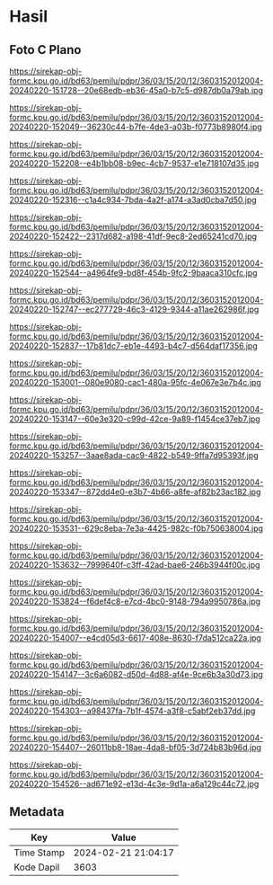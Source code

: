 # Hasil

## Foto C Plano

https://sirekap-obj-formc.kpu.go.id/bd63/pemilu/pdpr/36/03/15/20/12/3603152012004-20240220-151728--20e68edb-eb36-45a0-b7c5-d987db0a79ab.jpg

https://sirekap-obj-formc.kpu.go.id/bd63/pemilu/pdpr/36/03/15/20/12/3603152012004-20240220-152049--36230c44-b7fe-4de3-a03b-f0773b8980f4.jpg

https://sirekap-obj-formc.kpu.go.id/bd63/pemilu/pdpr/36/03/15/20/12/3603152012004-20240220-152208--e4b1bb08-b9ec-4cb7-9537-e1e718107d35.jpg

https://sirekap-obj-formc.kpu.go.id/bd63/pemilu/pdpr/36/03/15/20/12/3603152012004-20240220-152316--c1a4c934-7bda-4a2f-a174-a3ad0cba7d50.jpg

https://sirekap-obj-formc.kpu.go.id/bd63/pemilu/pdpr/36/03/15/20/12/3603152012004-20240220-152422--2317d682-a198-41df-9ec8-2ed65241cd70.jpg

https://sirekap-obj-formc.kpu.go.id/bd63/pemilu/pdpr/36/03/15/20/12/3603152012004-20240220-152544--a4964fe9-bd8f-454b-9fc2-9baaca310cfc.jpg

https://sirekap-obj-formc.kpu.go.id/bd63/pemilu/pdpr/36/03/15/20/12/3603152012004-20240220-152747--ec277729-46c3-4129-9344-a11ae262986f.jpg

https://sirekap-obj-formc.kpu.go.id/bd63/pemilu/pdpr/36/03/15/20/12/3603152012004-20240220-152837--17b81dc7-eb1e-4493-b4c7-d564daf17356.jpg

https://sirekap-obj-formc.kpu.go.id/bd63/pemilu/pdpr/36/03/15/20/12/3603152012004-20240220-153001--080e9080-cac1-480a-95fc-4e067e3e7b4c.jpg

https://sirekap-obj-formc.kpu.go.id/bd63/pemilu/pdpr/36/03/15/20/12/3603152012004-20240220-153147--60e3e320-c99d-42ce-9a89-f1454ce37eb7.jpg

https://sirekap-obj-formc.kpu.go.id/bd63/pemilu/pdpr/36/03/15/20/12/3603152012004-20240220-153257--3aae8ada-cac9-4822-b549-9ffa7d95393f.jpg

https://sirekap-obj-formc.kpu.go.id/bd63/pemilu/pdpr/36/03/15/20/12/3603152012004-20240220-153347--872dd4e0-e3b7-4b66-a8fe-af82b23ac182.jpg

https://sirekap-obj-formc.kpu.go.id/bd63/pemilu/pdpr/36/03/15/20/12/3603152012004-20240220-153531--629c8eba-7e3a-4425-982c-f0b750638004.jpg

https://sirekap-obj-formc.kpu.go.id/bd63/pemilu/pdpr/36/03/15/20/12/3603152012004-20240220-153632--7999640f-c3ff-42ad-bae6-246b3944f00c.jpg

https://sirekap-obj-formc.kpu.go.id/bd63/pemilu/pdpr/36/03/15/20/12/3603152012004-20240220-153824--f6def4c8-e7cd-4bc0-9148-794a9950786a.jpg

https://sirekap-obj-formc.kpu.go.id/bd63/pemilu/pdpr/36/03/15/20/12/3603152012004-20240220-154007--e4cd05d3-6617-408e-8630-f7da512ca22a.jpg

https://sirekap-obj-formc.kpu.go.id/bd63/pemilu/pdpr/36/03/15/20/12/3603152012004-20240220-154147--3c6a6082-d50d-4d88-af4e-9ce6b3a30d73.jpg

https://sirekap-obj-formc.kpu.go.id/bd63/pemilu/pdpr/36/03/15/20/12/3603152012004-20240220-154303--a98437fa-7b1f-4574-a3f8-c5abf2eb37dd.jpg

https://sirekap-obj-formc.kpu.go.id/bd63/pemilu/pdpr/36/03/15/20/12/3603152012004-20240220-154407--26011bb8-18ae-4da8-bf05-3d724b83b96d.jpg

https://sirekap-obj-formc.kpu.go.id/bd63/pemilu/pdpr/36/03/15/20/12/3603152012004-20240220-154526--ad671e92-e13d-4c3e-9d1a-a6a129c44c72.jpg


## Metadata

| Key        | Value               |
| ---------- | ------------------- |
| Time Stamp | 2024-02-21 21:04:17 |
| Kode Dapil | 3603                |



